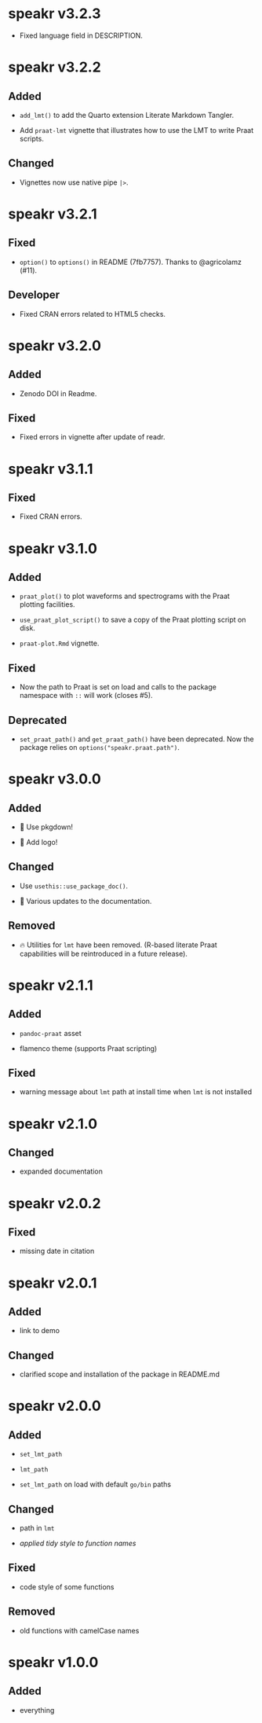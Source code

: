 # speakr v3.2.3

- Fixed language field in DESCRIPTION.

# speakr v3.2.2

## Added

- `add_lmt()` to add the Quarto extension Literate Markdown Tangler.

- Add `praat-lmt` vignette that illustrates how to use the LMT to write Praat scripts.

## Changed

- Vignettes now use native pipe `|>`.


# speakr v3.2.1

## Fixed

* `option()` to `options()` in README (7fb7757). Thanks to @agricolamz (#11).

## Developer

* Fixed CRAN errors related to HTML5 checks.


# speakr v3.2.0

## Added

* Zenodo DOI in Readme.

## Fixed

* Fixed errors in vignette after update of readr.



# speakr v3.1.1

## Fixed

* Fixed CRAN errors.




# speakr v3.1.0

## Added

* `praat_plot()` to plot waveforms and spectrograms with the Praat plotting facilities.

* `use_praat_plot_script()` to save a copy of the Praat plotting script on disk.

* `praat-plot.Rmd` vignette.

## Fixed

* Now the path to Praat is set on load and calls to the package namespace with `::` will work (closes #5).

## Deprecated

* `set_praat_path()` and `get_praat_path()` have been deprecated. Now the package relies on `options("speakr.praat.path")`.



# speakr v3.0.0

## Added

* 🎉 Use pkgdown!

* 🎉 Add logo!

## Changed

* Use `usethis::use_package_doc()`.

* 📝 Various updates to the documentation.

## Removed

* 🔥 Utilities for `lmt` have been removed. (R-based literate Praat capabilities will be reintroduced in a future release).


# speakr v2.1.1

## Added

* `pandoc-praat` asset

* flamenco theme (supports Praat scripting)

## Fixed

* warning message about `lmt` path at install time when `lmt` is not installed

# speakr v2.1.0

## Changed

* expanded documentation

# speakr v2.0.2

## Fixed

* missing date in citation

# speakr v2.0.1

## Added

* link to demo

## Changed

* clarified scope and installation of the package in README.md

# speakr v2.0.0

## Added

* `set_lmt_path`

* `lmt_path`

* `set_lmt_path` on load with default `go/bin` paths

## Changed

* path in `lmt`

* *applied tidy style to function names*

## Fixed

* code style of some functions

## Removed

* old functions with camelCase names

# speakr v1.0.0

## Added

* everything
